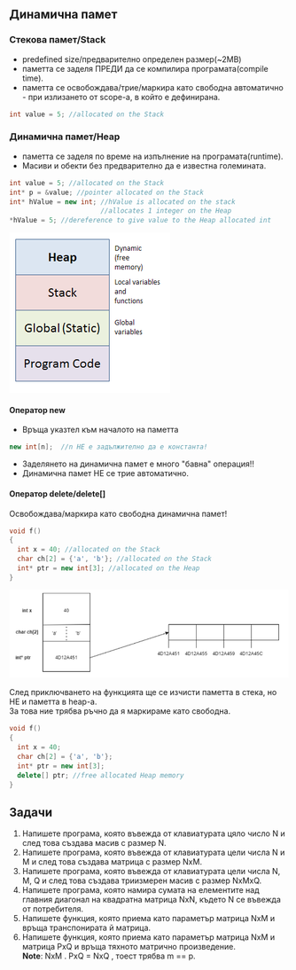 ## Динамична памет

### Стекова памет/Stack
- predefined size/предварително определен размер(~2MB)
- паметта се заделя ПРЕДИ да се компилира програмата(compile time).
- паметта се освобождава/трие/маркира като свободна автоматично - при излизането от scope-а, в който е дефинирана.

```c++
int value = 5; //allocated on the Stack
```

### Динамична памет/Heap
- паметта се заделя по време на изпълнение на програмата(runtime).
- Масиви и обекти без предварително да е известна големината.

```c++
int value = 5; //allocated on the Stack
int* p = &value; //pointer allocated on the Stack
int* hValue = new int; //hValue is allocated on the stack
                       //allocates 1 integer on the Heap
*hValue = 5; //dereference to give value to the Heap allocated int
```

![Memory](images/Memory.png)

#### Оператор **new**
- Връща указтел към началото на паметта

```c++
new int[n];  //n НЕ е задължително да е константа!
```

- Заделянето на динамична памет е много "бавна" операция!!
- Динамична памет НЕ се трие автоматично.

#### Оператор delete/delete[]
Oсвобождава/маркира като свободна динамична памет! <br />

```c++
void f()
{
  int x = 40; //allocated on the Stack
  char ch[2] = {'a', 'b'}; //allocated on the Stack
  int* ptr = new int[3]; //allocated on the Heap
}
```

![Memory-Leak-example](images/exampleMemoryLeak.png)

След приключването на функцията ще се изчисти паметта в стека, но НЕ и паметта в heap-а. <br />
За това ние трябва ръчно да я маркираме като свободна. <br />

```c++
void f()
{
  int x = 40;
  char ch[2] = {'a', 'b'};
  int* ptr = new int[3];
  delete[] ptr; //free allocated Heap memory
}
```

## Задачи
1. Напишете програма, която въвежда от клавиатурата цяло число N и след това създава масив с размер N.
2. Напишете програма, която въвежда от клавиатурата цели числа N и M и след това създава матрица с размер NxM.
3. Напишете програма, която въвежда от клавиатурата цели числа N, M, Q и след това създава триизмерен масив с размер NxMxQ.
4. Напишете програма, която намира сумата на елементите над главния диагонал на квадратна матрица NxN, където N се въвежда от потребителя.
5. Напишете функция, която приема като параметър матрица NxM и връща транспонирата й матрица.
6. Напишете функция, която приема като параметър матрица NxM и матрица PxQ и връща тяхното матрично произведение. <br />
**Note**: NxM . PxQ = NxQ , тоест трябва m == p.
